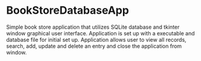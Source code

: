# BookStoreDatabaseApp

  Simple book store application that utilizes SQLite database and tkinter window graphical user interface.  Application is set up with a executable and database file for initial
set up.   Application allows user to view all records, search, add, update and delete an entry and close the application from window.
